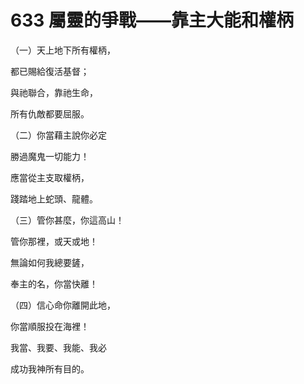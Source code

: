 # 633 屬靈的爭戰——靠主大能和權柄

（一）天上地下所有權柄，

都已賜給復活基督；

與祂聯合，靠祂生命，

所有仇敵都要屈服。

（二）你當藉主說你必定

勝過魔鬼一切能力！

應當從主支取權柄，

踐踏地上蛇頭、龍體。

（三）管你甚麼，你這高山！

管你那裡，或天或地！

無論如何我總要鏟，

奉主的名，你當快離！

（四）信心命你離開此地，

你當順服投在海裡！

我當、我要、我能、我必

成功我神所有目的。

